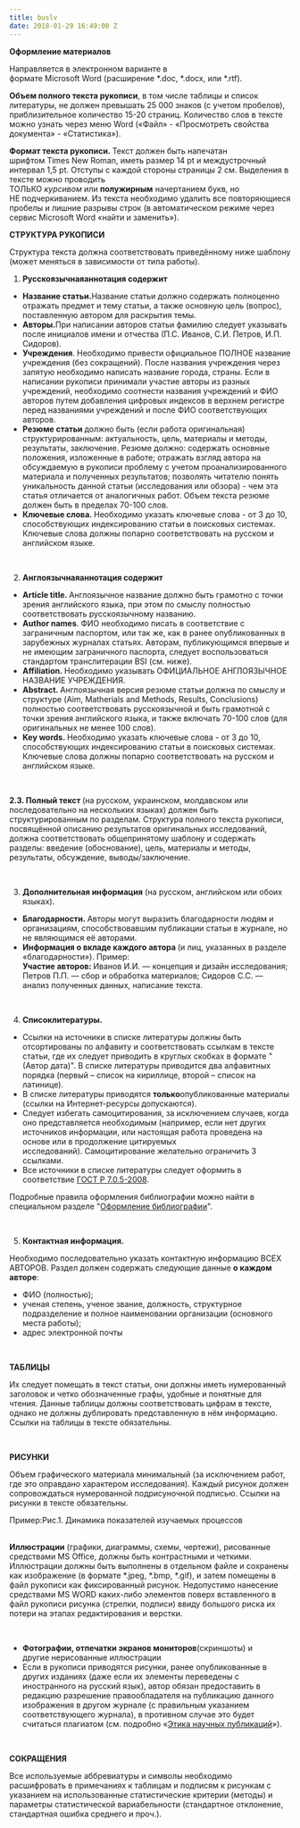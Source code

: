 ```yaml
---
title: buslv
date: 2018-01-29 16:49:00 Z
---
```



<p><strong></strong></p>
<p><strong>Оформление материалов</strong></p>
<p>Направляется в электронном варианте в формате&nbsp;Microsoft&nbsp;Word&nbsp;(расширение *.doc, *.docx, или *.rtf).</p>
<p><strong>Объем полного текста рукописи</strong>, в том числе таблицы и список литературы, не должен превышать 25 000 знаков (с учетом пробелов), приблизительное количество 15-20 страниц. Количество слов в тексте можно узнать через меню&nbsp;Word&nbsp;(&laquo;Файл&raquo; - &laquo;Просмотреть свойства документа&raquo; - &laquo;Статистика&raquo;).</p>
<p><strong>Формат текста рукописи.&nbsp;</strong>Текст должен быть напечатан шрифтом&nbsp;Times&nbsp;New&nbsp;Roman, иметь размер 14&nbsp;pt&nbsp;и междустрочный интервал 1,5&nbsp;pt. Отступы с каждой стороны страницы 2&nbsp;см. Выделения в тексте можно проводить ТОЛЬКО&nbsp;<em>курсивом</em>&nbsp;или&nbsp;<strong>полужирным</strong>&nbsp;начертанием букв, но НЕ&nbsp;подчеркиванием. Из текста необходимо удалить все повторяющиеся пробелы и лишние разрывы строк (в автоматическом режиме через сервис&nbsp;Microsoft&nbsp;Word&nbsp;&laquo;найти и заменить&raquo;).</p>
<p><strong>СТРУКТУРА РУКОПИСИ</strong></p>
<p>Структура текста должна соответствовать приведённому ниже шаблону (может меняться в зависимости от типа работы).</p>
<ol>
<li><strong>Русскоязычная</strong><strong>аннотация&nbsp;содержит</strong></li>
</ol>
<ul>
<li><strong>Название статьи.</strong>Название статьи должно содержать полноценно отражать предмет и тему статьи, а также основную цель (вопрос), поставленную автором для раскрытия темы.</li>
<li><strong>Авторы.</strong>При написании авторов статьи фамилию следует указывать после инициалов имени и отчества (П.С. Иванов,&nbsp;С.И. Петров,&nbsp;И.П. Сидоров).</li>
<li><strong>Учреждения</strong>. Необходимо привести официальное ПОЛНОЕ название учреждения (без сокращений). После названия учреждения через запятую необходимо написать название города, страны. Если в написании рукописи принимали участие авторы из разных учреждений, необходимо соотнести названия учреждений и ФИО авторов путем добавления цифровых индексов в верхнем регистре перед названиями учреждений и после ФИО соответствующих авторов.</li>
<li><strong>Резюме статьи&nbsp;</strong>должно быть (если работа оригинальная) структурированным: актуальность, цель, материалы и методы, результаты, заключение. Резюме должно: содержать основные положения, изложенные в работе; отражать взгляд автора на обсуждаемую в рукописи проблему с учетом проанализированного материала и полученных результатов; позволять читателю понять уникальность данной статьи (исследования или обзора) - чем эта статья отличается от аналогичных работ. Объем текста резюме должен быть в пределах 70-100 слов.</li>
<li><strong>Ключевые слова.&nbsp;</strong>Необходимо указать ключевые слова - от 3 до 10, способствующих индексированию статьи в поисковых системах. Ключевые слова должны попарно соответствовать на русском и английском языке.</li>
</ul>
<p>&nbsp;</p>
<ol start="2">
<li><strong>Англоязычная</strong><strong>аннотация&nbsp;содержит</strong></li>
</ol>
<ul>
<li><strong>Article&nbsp;title.&nbsp;</strong>Англоязычное название должно быть грамотно с точки зрения английского языка, при этом по смыслу полностью соответствовать русскоязычному названию.</li>
<li><strong>Author&nbsp;names</strong>. ФИО необходимо писать в соответствие с заграничным паспортом, или так же, как в ранее опубликованных в зарубежных журналах статьях. Авторам, публикующимся впервые и не имеющим заграничного паспорта, следует воспользоваться стандартом транслитерации&nbsp;BSI&nbsp;(см. ниже).</li>
<li><strong>Affiliation.&nbsp;</strong>Необходимо указывать ОФИЦИАЛЬНОЕ АНГЛОЯЗЫЧНОЕ НАЗВАНИЕ УЧРЕЖДЕНИЯ.</li>
<li><strong>Abstract.&nbsp;</strong>Англоязычная версия резюме статьи должна по смыслу и структуре (Aim,&nbsp;Matherials&nbsp;and&nbsp;Methods,&nbsp;Results,&nbsp;Conclusions) полностью соответствовать русскоязычной и быть грамотной с точки зрения английского языка, и также включать 70-100 слов (для оригинальных не менее 100 слов).</li>
<li><strong>Key&nbsp;words.&nbsp;</strong>Необходимо указать ключевые слова - от 3 до 10, способствующих индексированию статьи в поисковых системах. Ключевые слова должны попарно соответствовать на русском и английском языке.</li>
</ul>
<p>&nbsp;</p>
<p><strong>2.3. Полный текст&nbsp;</strong>(на русском, украинском, молдавском или последовательно на нескольких языках) должен быть структурированным по разделам. Структура полного текста рукописи, посвящённой описанию результатов оригинальных исследований, должна соответствовать общепринятому шаблону и содержать разделы: введение (обоснование), цель, материалы и методы, результаты, обсуждение, выводы/заключение.</p>
<p>&nbsp;</p>
<ol start="3">
<li><strong>Дополнительная информация</strong>&nbsp;(на русском, английском или обоих языках).</li>
</ol>
<ul>
<li><strong>Благодарности.&nbsp;</strong>Авторы могут выразить благодарности людям и организациям, способствовавшим публикации статьи в журнале, но не являющимся её авторами.</li>
<li><strong>Информация о вкладе каждого автора&nbsp;</strong>(и лиц, указанных в разделе &laquo;благодарности&raquo;). Пример:<br /> <strong>Участие авторов:&nbsp;</strong>Иванов&nbsp;И.И. &mdash; концепция и дизайн исследования; Петров&nbsp;П.П. &mdash; сбор и обработка материалов; Сидоров&nbsp;С.С. &mdash; анализ полученных данных, написание текста.</li>
</ul>
<p>&nbsp;</p>
<ol start="4">
<li><strong>Список</strong><strong>литературы.</strong>&nbsp;</li>
</ol>
<ul>
<li>Ссылки на источники в списке литературы должны быть отсортированы по алфавиту и соответствовать ссылкам в тексте статьи, где их следует приводить в круглых скобках в формате "(Автор дата)". В списке литературы приводится два алфавитных порядка (первый &ndash; список на кириллице, второй &ndash; список на латинице).</li>
<li>В списке литературы приводятся&nbsp;<strong>только</strong>опубликованные материалы (ссылки на Интернет-ресурсы допускаются).</li>
<li>Следует избегать&nbsp;самоцитирования, за исключением случаев, когда оно представляется необходимым (например, если нет других источников информации, или настоящая работа проведена на основе или в продолжение цитируемых исследований).&nbsp;Самоцитирование&nbsp;желательно ограничить 3 ссылками.</li>
<li>Все источники в списке литературы следует оформить в соответствие&nbsp;<a href="http://www.ifap.ru/library/gost/7052008.pdf">ГОСТ Р 7.0.5-2008</a>.</li>
</ul>
<p>Подробные правила оформления библиографии можно найти в специальном разделе&nbsp;"<a href="http://journals.rudn.ru/index.php/index/pages/view/References_guidelines_RLaF">Оформление библиографии</a>".</p>
<p>&nbsp;</p>
<ol start="5">
<li><strong>Контактная информация.</strong></li>
</ol>
<p>Необходимо последовательно указать контактную информацию ВСЕХ АВТОРОВ. Раздел должен содержать следующие данные&nbsp;<strong>о каждом авторе</strong>:</p>
<ul>
<li>ФИО (полностью);</li>
<li>ученая степень, ученое звание, должность, структурное подразделение и полное наименовании организации (основного места работы);</li>
<li>адрес электронной почты</li>
</ul>
<p>&nbsp;</p>
<p><strong>ТАБЛИЦЫ</strong></p>
<p>Их следует помещать в текст статьи, они должны иметь нумерованный заголовок и четко обозначенные графы, удобные и понятные для чтения. Данные таблицы должны соответствовать цифрам в тексте, однако не должны дублировать представленную в нём информацию. Ссылки на таблицы в тексте обязательны.</p>
<p>&nbsp;</p>
<p><strong>РИСУНКИ</strong></p>
<p>Объем графического материала минимальный (за исключением работ, где это оправдано характером исследования). Каждый рисунок должен сопровождаться нумерованной подрисуночной подписью. Ссылки на рисунки в тексте обязательны.</p>
<p>Пример:Рис.1. Динамика показателей изучаемых процессов<br /> <br /> </p>
<p><strong>Иллюстрации</strong>&nbsp;(графики, диаграммы, схемы, чертежи), рисованные средствами&nbsp;MS&nbsp;Office, должны быть контрастными и четкими. Иллюстрации должны быть выполнены в отдельном файле и сохранены как изображение (в формате *.jpeg, *.bmp, *.gif), и затем помещены в файл рукописи как фиксированный рисунок. Недопустимо нанесение средствами&nbsp;MS&nbsp;WORD&nbsp;каких-либо элементов поверх вставленного в файл рукописи рисунка (стрелки, подписи) ввиду большого риска их потери на этапах редактирования и верстки.</p>
<p>&nbsp;</p>
<ul>
<li><strong>Фотографии, отпечатки экранов мониторов</strong>(скриншоты) и другие&nbsp;нерисованные&nbsp;иллюстрации</li>
<li>Если в рукописи приводятся рисунки, ранее опубликованные в других изданиях (даже если их элементы переведены с иностранного на русский язык), автор обязан предоставить в редакцию разрешение правообладателя на публикацию данного изображения в другом журнале (с правильным указанием соответствующего журнала), в противном случае это будет считаться плагиатом (см. подробно &laquo;<a href="http://journals.rudn.ru/index.php/russian-foreign-languages/about/editorialPolicies#custom-1">Этика научных публикаций</a>&raquo;).</li>
</ul>
<p>&nbsp;</p>
<p><strong>СОКРАЩЕНИЯ</strong></p>
<p>Все используемые аббревиатуры и символы необходимо расшифровать в примечаниях к таблицам и подписям к рисункам с указанием на использованные статистические критерии (методы) и параметры статистической вариабельности (стандартное отклонение, стандартная ошибка среднего и проч.).&nbsp;</p>
<p>&nbsp;</p>